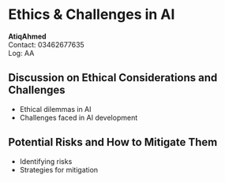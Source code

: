 # Ethics & Challenges in AI

**AtiqAhmed**  
Contact: 03462677635  
Log: AA

## Discussion on Ethical Considerations and Challenges
- Ethical dilemmas in AI
- Challenges faced in AI development

## Potential Risks and How to Mitigate Them
- Identifying risks
- Strategies for mitigation
